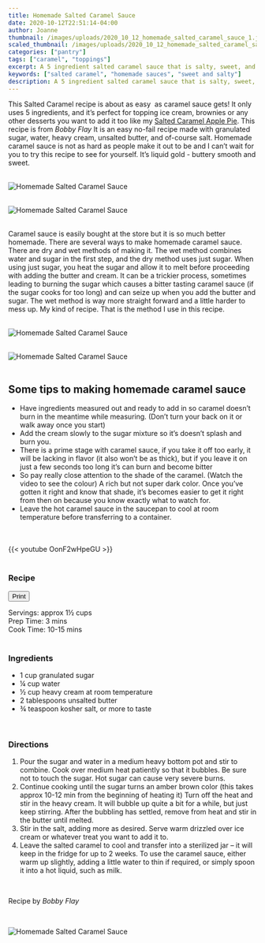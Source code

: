 ```yaml
---
title: Homemade Salted Caramel Sauce
date: 2020-10-12T22:51:14-04:00
author: Joanne
thumbnail: /images/uploads/2020_10_12_homemade_salted_caramel_sauce_1.jpg
scaled_thumbnail: /images/uploads/2020_10_12_homemade_salted_caramel_sauce_0.jpg
categories: ["pantry"]
tags: ["caramel", "toppings"]
excerpt: A 5 ingredient salted caramel sauce that is salty, sweet, and irresistibly buttery
keywords: ["salted caramel", "homemade sauces", "sweet and salty"]
description: A 5 ingredient salted caramel sauce that is salty, sweet, and irresistibly buttery
---
```

<span class="blog-text">

This Salted Caramel recipe is about as easy  as caramel sauce gets! It only uses 5 ingredients, and it’s perfect for topping ice cream, brownies or any other desserts you want to add it too like my [Salted Caramel Apple Pie](https://www.oliveandmango.com/salted-caramel-apple-pie/). This recipe is from _Bobby Flay_ It is an easy no-fail recipe made with granulated sugar, water, heavy cream, unsalted butter, and of-course salt. Homemade caramel sauce is not as hard as people make it out to be and I can’t wait for you to try this recipe to see for yourself. It’s liquid gold - buttery smooth and sweet. 
</br>
</br>

![Homemade Salted Caramel Sauce](/images/uploads/2020_10_12_homemade_salted_caramel_sauce_2.jpg)
</br>
</br>

![Homemade Salted Caramel Sauce](/images/uploads/2020_10_12_homemade_salted_caramel_sauce_3.jpg)
</br>
</br>

Caramel sauce is easily bought at the store but it is so much better homemade. There are several ways to make homemade caramel sauce. There are dry and wet methods of making it. The wet method combines water and sugar in the first step, and the dry method uses just sugar. When using just sugar, you heat the sugar and allow it to melt before proceeding with adding the butter and cream. It can be a trickier process, sometimes leading to burning the sugar which causes a bitter tasting caramel sauce (if the sugar cooks for too long) and can seize up when you add the butter and sugar. The wet method is way more straight forward and a little harder to mess up. My kind of recipe. That is the method I use in this recipe. 
</br>
</br>

![Homemade Salted Caramel Sauce](/images/uploads/2020_10_12_homemade_salted_caramel_sauce_4.jpg)
</br>
</br>

![Homemade Salted Caramel Sauce](/images/uploads/2020_10_12_homemade_salted_caramel_sauce_5.jpg)
</br>
</br>

## Some tips to making homemade caramel sauce

* Have ingredients measured out and ready to add in so caramel doesn’t burn in the meantime while measuring. (Don’t turn your back on it or walk away once you start) 
* Add the cream slowly to the sugar mixture so it’s doesn’t splash and burn you. 
* There is a prime stage with caramel sauce, if you take it off too early, it will be lacking in flavor (it also won’t be as thick), but if you leave it on just a few seconds too long it’s can burn and become bitter
* So pay really close attention to the shade of the caramel. (Watch the video to see the colour) A rich but not super dark color. Once you’ve gotten it right and know that shade, it’s becomes easier to get it right from then on because you know exactly what to watch for.
* Leave the hot caramel sauce in the saucepan to cool at room temperature before transferring to a container.

</br>
</br>
{{< youtube OonF2wHpeGU >}}
</br>
</br>
</span>

### Recipe
<div print_button><form>
<input type="button" value="Print" class="btn__print" onClick="window.print()">
</form></div>

<div>Servings: <span itemprop="recipeYield">approx 1&frac12; cups</div>
<div>Prep Time: <meta itemprop="prepTime" content="PT03M">3 mins</div>
<div>Cook Time: <meta itemprop="cookTime" content="PT15M">10-15 mins</div>
</br>

### Ingredients

* <span itemprop="recipeIngredient">1 cup granulated sugar</span>
* <span itemprop="recipeIngredient">&frac14; cup water</span>
* <span itemprop="recipeIngredient">&frac12; cup heavy cream at room temperature </span>
* <span itemprop="recipeIngredient">2 tablespoons unsalted butter</span>
* <span itemprop="recipeIngredient">&frac34; teaspoon kosher salt, or more to taste</span>
</br>

### Directions

1. Pour the sugar and water in a medium heavy bottom pot and stir to combine. Cook over medium heat patiently so that it bubbles. Be sure not to touch the sugar. Hot sugar can cause very severe burns. 
1. Continue cooking until the sugar turns an amber brown color (this takes approx 10-12 min from the beginning of heating it) Turn off the heat and stir in the heavy cream. It will bubble up quite a bit for a while, but just keep stirring. After the bubbling has settled, remove from heat and stir in the butter until melted.
1. Stir in the salt, adding more as desired. Serve warm drizzled over ice cream or whatever treat you want to add it to. 
1. Leave the salted caramel to cool and transfer into a sterilized jar – it will keep in the fridge for up to 2 weeks. To use the caramel sauce, either warm up slightly, adding a little water to thin if required, or simply spoon it into a hot liquid, such as milk.
</br>

Recipe by _Bobby Flay_

</br>

![Homemade Salted Caramel Sauce](/images/uploads/2020_10_12_homemade_salted_caramel_sauce_6.jpg)